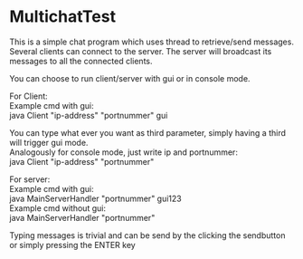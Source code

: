 # MultichatTest
This is a simple chat program which uses thread to retrieve/send messages.
Several clients can connect to the server. The server will broadcast its messages to all the connected clients.

You can choose to run client/server with gui or in console mode.

For Client:  
Example cmd with gui:  
java Client "ip-address" "portnummer" gui  
  
You can type what ever you want as third parameter, simply having a third will trigger gui mode.  
Analogously for console mode, just write ip and portnummer:  
java Client "ip-address" "portnummer"  
  
For server:  
Example cmd with gui:  
java MainServerHandler "portnummer" gui123  
Example cmd without gui:  
java MainServerHandler "portnummer"


Typing messages is trivial and can be send by the clicking the sendbutton or simply pressing the ENTER key
